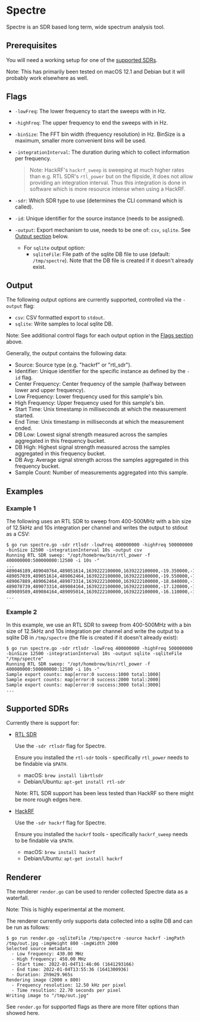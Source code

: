 # Spectre

Spectre is an SDR based long term, wide spectrum analysis tool.

## Prerequisites

You will need a working setup for one of the [supported SDRs](#supported-sdrs).

Note: This has primarily been tested on macOS 12.1 and Debian but it will probably work elsewhere as well.

## Flags

* `-lowFreq`: The lower frequency to start the sweeps with in Hz.

* `-highFreq`: The upper frequency to end the sweeps with in Hz.

* `-binSize`: The FFT bin width (frequency resolution) in Hz. BinSize is a maximum, smaller more convenient bins will be used.

* `-integrationInterval`: The duration during which to collect information per frequency.

    > Note: HackRF's `hackrf_sweep` is sweeping at much higher rates than e.g. RTL SDR's `rtl_power`
    > but on the flipside, it does not allow providing an integration interval. Thus this integration
    > is done in software which is more resource intense when using a HackRF.

* `-sdr`: Which SDR type to use (determines the CLI command which is called).

* `-id`: Unique identifier for the source instance (needs to be assigned).

* `-output`: Export mechanism to use, needs to be one of: `csv`, `sqlite`. See [Output section](#output) below.

    * For `sqlite` output option:
        * `sqliteFile`: File path of the sqlite DB file to use (default: `/tmp/spectre`). Note that the DB file is created if it doesn't already exist.

## Output

The following output options are currently supported, controlled via the `-output` flag:

* `csv`: CSV formatted export to `stdout`.
* `sqlite`: Write samples to local sqlite DB.

Note: See additional control flags for each output option in the [Flags section](#flags) above.

Generally, the output contains the following data:
* Source: Source type (e.g. "hackrf" or "rtl_sdr").
* Identifier: Unique identifier for the specific instance as defined by the `-id` flag.
* Center Frequency: Center frequency of the sample (halfway between lower and upper frequency).
* Low Frequency: Lower frequency used for this sample's bin.
* High Frequency: Upper frequency used for this sample's bin.
* Start Time: Unix timestamp in milliseconds at which the measurement started.
* End Time: Unix timestamp in milliseconds at which the measurement ended.
* DB Low: Lowest signal strength measured across the samples aggregated in this frequency bucket.
* DB High: Highest signal strength measured across the samples aggregated in this frequency bucket.
* DB Avg: Average signal strength  across the samples aggregated in this frequency bucket.
* Sample Count: Number of measurements aggregated into this sample.

## Examples

### Example 1

The following uses an RTL SDR to sweep from 400-500MHz with a bin size of 12.5kHz and 10s integration
per channel and writes the output to stdout as a CSV:

```
$ go run spectre.go -sdr rtlsdr -lowFreq 400000000 -highFreq 500000000 -binSize 12500 -integrationInterval 10s -output csv
Running RTL SDR sweep: "/opt/homebrew/bin/rtl_power -f 400000000:500000000:12500 -i 10s -"
...
489046189,489040764,489051614,1639222100000,1639222100000,-19.350000,-19.350000,-19.350000,160
489057039,489051614,489062464,1639222100000,1639222100000,-19.550000,-19.550000,-19.550000,160
489067889,489062464,489073314,1639222100000,1639222100000,-18.840000,-18.840000,-18.840000,160
489078739,489073314,489084164,1639222100000,1639222100000,-17.120000,-17.120000,-17.120000,160
489089589,489084164,489095014,1639222100000,1639222100000,-16.110000,-16.110000,-16.110000,160
...
```

### Example 2

In this example, we use an RTL SDR to sweep from 400-500MHz with a bin size of 12.5kHz and 10s integration
per channel and write the output to a sqlite DB in `/tmp/spectre` (the file is created if it doesn't already exist):

```
$ go run spectre.go -sdr rtlsdr -lowFreq 400000000 -highFreq 500000000 -binSize 12500 -integrationInterval 10s -output sqlite -sqliteFile "/tmp/spectre"
Running RTL SDR sweep: "/opt/homebrew/bin/rtl_power -f 400000000:500000000:12500 -i 10s -"
Sample export counts: map[error:0 success:1000 total:1000]
Sample export counts: map[error:0 success:2000 total:2000]
Sample export counts: map[error:0 success:3000 total:3000]
...
```

## Supported SDRs

Currently there is support for:

* [RTL SDR](https://osmocom.org/projects/rtl-sdr/wiki/Rtl-sdr)

    Use the `-sdr rtlsdr` flag for Spectre.

    Ensure you installed the `rtl-sdr` tools - specifically `rtl_power` needs to be findable via `$PATH`.

    * macOS: `brew install librtlsdr`
    * Debian/Ubuntu: `apt-get install rtl-sdr`

    Note: RTL SDR support has been less tested than HackRF so there might be more rough edges here.

* [HackRF](https://greatscottgadgets.com/hackrf/)

    Use the `-sdr hackrf` flag for Spectre.

    Ensure you installed the `hackrf` tools - specifically `hackrf_sweep` needs to be findable via `$PATH`.

    * macOS: `brew install hackrf`
    * Debian/Ubuntu: `apt-get install hackrf`

## Renderer

The renderer `render.go` can be used to render collected Spectre data as a waterfall.

Note: This is highly experimental at the moment.

The renderer currently only supports data collected into a sqlite DB and can be run as follows:

```
$ go run render.go -sqliteFile /tmp/spectre -source hackrf -imgPath /tmp/out.jpg -imgHeight 800 -imgWidth 2000
Selected source metadata:
  - Low frequency: 430.00 MHz
  - High frequency: 450.00 MHz
  - Start time: 2022-01-04T11:46:06 (1641293166)
  - End time: 2022-01-04T13:55:36 (1641300936)
  - Duration: 2h9m29.965s
Rendering image (2000 x 800)
  - Frequency resolution: 12.50 kHz per pixel
  - Time resultion: 22.70 seconds per pixel
Writing image to "/tmp/out.jpg"
```

See `render.go` for supported flags as there are more filter options than showed here.
